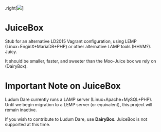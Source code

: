 .right[![](https://raw.githubusercontent.com/povrazor/juicebox/master/Docs/Logo.png)]
# JuiceBox
Stub for an alternative LD2015 Vagrant configuration, using LEMP (Linux+EnginX+MariaDB+PHP) or other alternative LAMP tools (HHVM?). Juicy.

It should be smaller, faster, and sweeter than the Moo-Juice box we rely on (DairyBox).

# Important Note on JuiceBox
Ludum Dare currently runs a LAMP server (Linux+Apache+MySQL+PHP). Until we begin migration to a LEMP server (or equivalent), this project will remain inactive.

If you wish to contribute to Ludum Dare, use **DairyBox**. JuiceBox is not supported at this time.

